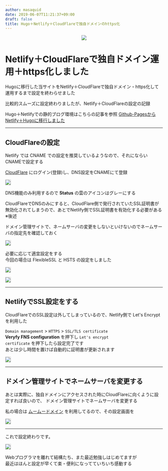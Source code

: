 ```yaml
---
author: masaquid
date: 2019-06-07T11:21:37+09:00
draft: false
title: Hugo＋Netlify＋CloudFlareで独自ドメインのhttps化
---
```

<div style="text-align: center">
  <img src="images/posts/2019-06-07_eye-catch.png"
       style="max-width: 70%;">
</div>


# Netlify＋CloudFlareで独自ドメイン運用＋https化しました

Hugoに移行した当サイトをNetlify＋CloudFlareで独自ドメイン・https化して運用するまで設定を終わらせました

比較的スムーズに設定終わりましたが、Netlify＋CloudFlareの設定の記録

Hugo＋Netlifyでの静的ブログ環境はこちらの記事を参照
[Github-PagesからNetlify＋Hugoに移行しました](https://masaqu.id/posts/2019-06-06_first_post/)

* * *

## CloudFlareの設定

Netlify では CNAME での設定を推奨しているようなので、それにならい CNAMEで設定する

[CloudFlare](https://www.cloudflare.com) にログイン(登録)し、DNS設定をCNAMEにて登録

<img src="images/posts/2019-06-07_cloudflare-records.png"
     style="max-width: 100%; border: solid 1px #ccc">

DNS機能のみ利用するので __Status__ の雲のアイコンはグレーにする

CloudFlareでDNSのみにすると、CloudFlare側で発行されていたSSL証明書が無効化されてしまうので、あとでNetlify側でSSL証明書を有効化する必要がある ※後述

ドメイン管理サイトで、ネームサーバの変更をしないといけないのでネームサーバの指定先を確認しておく

<img src="images/posts/2019-06-07_cloudflare-nameserver.png"
     style="max-width: 100%; border: solid 1px #ccc">

必要に応じて適宜設定をする  
今回の場合は FlexibleSSL と HSTS の設定をしました

<img src="images/posts/2019-06-07_cloudflare-flexible.png"
     style="max-width: 100%; border: solid 1px #ccc">

<img src="images/posts/2019-06-07_cloudflare-hsts.png"
     style="max-width: 100%; border: solid 1px #ccc">
* * *

## NetlifyでSSL設定をする

CloudFlareでのSSL設定は外してしまっているので、Netlify側で Let's Encrypt を利用した

<code>Domain management</code> > <code>HTTPS</code> > <code>SSL/TLS certificate</code>  
__Veryfy FNS configuration__ を押下し <code>Let's encrypt certificate</code> を押下したら設定完了です  
あとは少し時間を置けば自動的に証明書が更新されます

<img src="images/posts/2019-06-07_netlify-domain-setting.png"
     style="max-width: 100%; border: solid 1px #ccc">

* * *

## ドメイン管理サイトでネームサーバを変更する

あとは実際に、独自ドメインにアクセスされた時にCloudFlareに向くように設定すれば良いので、
ドメイン管理サイトでネームサーバを変更する

私の場合は [ムームードメイン](https://muumuu-domain.com) を利用してるので、その設定画面を

<img src="images/posts/2019-06-07_muu-muu-domain.png"
     style="max-width: 100%; border: solid 1px #ccc">

* * *

これで設定終わりです。

<img src="images/posts/2019-06-07_finished.png"
     style="max-width: 100%; border: solid 1px #ccc">

Webプログラマを離れて結構たち、また最近勉強しはじめてますが  
最近はほんと設定が早くて楽・便利になってていちいち感動する
